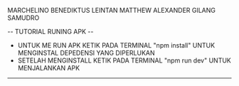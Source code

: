 MARCHELINO BENEDIKTUS LEINTAN
MATTHEW ALEXANDER
GILANG SAMUDRO

-- TUTORIAL RUNING APK --
- UNTUK ME RUN APK KETIK PADA TERMINAL "npm install" UNTUK MENGINSTAL DEPEDENSI YANG DIPERLUKAN
- SETELAH MENGINSTALL KETIK PADA TERMINAL "npm run dev" UNTUK MENJALANKAN APK
-- ------------------------------------------------------------------------------------------------ --
